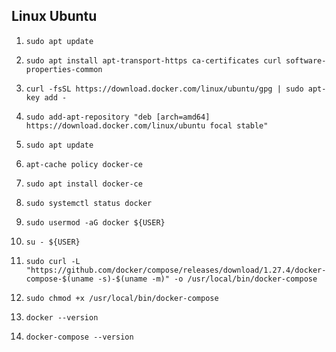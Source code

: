 ## Linux Ubuntu
1. `sudo apt update`  
2. `sudo apt install apt-transport-https ca-certificates curl software-properties-common`  
3. `curl -fsSL https://download.docker.com/linux/ubuntu/gpg | sudo apt-key add -`  
4. `sudo add-apt-repository "deb [arch=amd64] https://download.docker.com/linux/ubuntu focal stable"`  
5. `sudo apt update`  
6. `apt-cache policy docker-ce`  
7. `sudo apt install docker-ce`  
8. `sudo systemctl status docker`  
9. `sudo usermod -aG docker ${USER}`  
10. `su - ${USER}`  

11. `sudo curl -L "https://github.com/docker/compose/releases/download/1.27.4/docker-compose-$(uname -s)-$(uname -m)" -o /usr/local/bin/docker-compose`  
12. `sudo chmod +x /usr/local/bin/docker-compose`  

13. `docker --version`
14. `docker-compose --version`  

